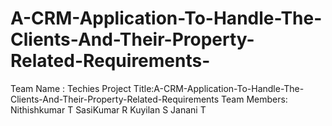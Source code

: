 # A-CRM-Application-To-Handle-The-Clients-And-Their-Property-Related-Requirements-
Team Name : Techies 
Project Title:A-CRM-Application-To-Handle-The-Clients-And-Their-Property-Related-Requirements
Team Members:
Nithishkumar T
SasiKumar R
Kuyilan S
Janani T
